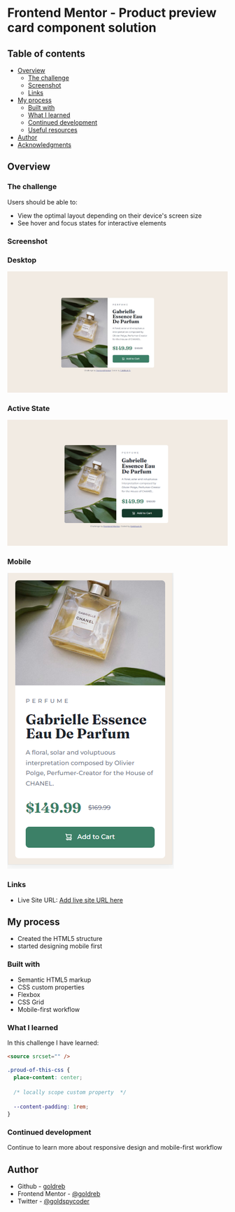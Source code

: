 # Frontend Mentor - Product preview card component solution

## Table of contents

- [Overview](#overview)
  - [The challenge](#the-challenge)
  - [Screenshot](#screenshot)
  - [Links](#links)
- [My process](#my-process)
  - [Built with](#built-with)
  - [What I learned](#what-i-learned)
  - [Continued development](#continued-development)
  - [Useful resources](#useful-resources)
- [Author](#author)
- [Acknowledgments](#acknowledgments)


## Overview

### The challenge

Users should be able to:

- View the optimal layout depending on their device's screen size
- See hover and focus states for interactive elements

### Screenshot

### Desktop

![desktop](/images/desktop.jpg)

### Active State

![active state](/images/actvie-state.png)

### Mobile

![mobile](/images/mobile.png)

### Links

- Live Site URL: [Add live site URL here](https://your-live-site-url.com)

## My process

- Created the HTML5 structure
- started designing mobile first

### Built with

- Semantic HTML5 markup
- CSS custom properties
- Flexbox
- CSS Grid
- Mobile-first workflow

### What I learned

In this challenge I have learned:

```html
<source srcset="" />
```

```css
.proud-of-this-css {
  place-content: center;

  /* locally scope custom property  */

  --content-padding: 1rem;
}
```

### Continued development

Continue to learn more about responsive design and mobile-first workflow

## Author

- Github - [goldreb](https://github.com/goldreb)
- Frontend Mentor - [@goldreb](https://www.frontendmentor.io/profile/goldreb)
- Twitter - [@goldspycoder](https://www.twitter.com/yourusername)
